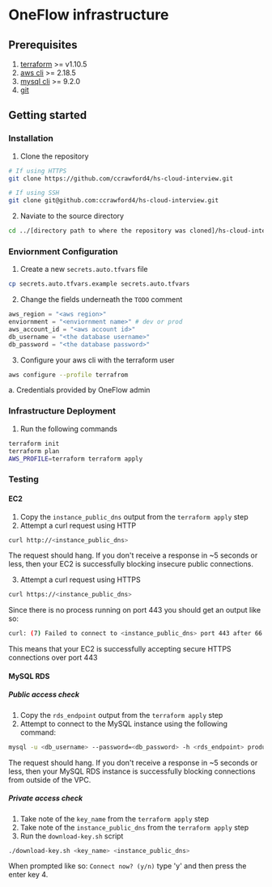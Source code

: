 # OneFlow infrastructure

## Prerequisites
1. [terraform](https://developer.hashicorp.com/terraform/install) >= v1.10.5
2. [aws cli](https://docs.aws.amazon.com/cli/latest/userguide/getting-started-install.html) >= 2.18.5
3. [mysql cli](https://dev.mysql.com/doc/mysql-getting-started/en/) >= 9.2.0
4. [git](https://git-scm.com/book/en/v2/Getting-Started-Installing-Git)

## Getting started
### Installation
1. Clone the repository
```bash
# If using HTTPS
git clone https://github.com/ccrawford4/hs-cloud-interview.git

# If using SSH
git clone git@github.com:ccrawford4/hs-cloud-interview.git
```
2. Naviate to the source directory
```bash
cd ../[directory path to where the repository was cloned]/hs-cloud-interview
```

### Enviornment Configuration
1. Create a new `secrets.auto.tfvars` file
```bash
cp secrets.auto.tfvars.example secrets.auto.tfvars
```
2. Change the fields underneath the `TODO` comment
```terraform
aws_region = "<aws region>"
enviornment = "<enviornment name>" # dev or prod
aws_account_id = "<aws account id>"
db_username = "<the database username>"
db_password = "<the database password>"
```
3. Configure your aws cli with the terraform user
```bash
aws configure --profile terrafrom
```
a. Credentials provided by OneFlow admin

### Infrastructure Deployment
1. Run the following commands
```bash
terraform init
terraform plan
AWS_PROFILE=terraform terraform apply
```

### Testing
#### EC2
1. Copy the `instance_public_dns` output from the `terraform apply` step
2. Attempt a curl request using HTTP
```bash
curl http://<instance_public_dns>
```
The request should hang. If you don't receive a response in ~5 seconds or less, then your EC2 is successfully blocking insecure public connections.

3. Attempt a curl request using HTTPS
```bash
curl https://<instance_public_dns>
```
Since there is no process running on port 443 you should get an output like so:
```bash
curl: (7) Failed to connect to <instance_public_dns> port 443 after 66 ms: Couldn't connect to server
```
This means that your EC2 is successfully accepting secure HTTPS connections over port 443

#### MySQL RDS
##### Public access check
1. Copy the `rds_endpoint` output from the `terraform apply` step
2. Attempt to connect to the MySQL instance using the following command:
```bash
mysql -u <db_username> --password=<db_password> -h <rds_endpoint> product
```
The request should hang. If you don't receive a response in ~5 seconds or less, then your MySQL RDS instance is successfully blocking connections from outside of the VPC.

##### Private access check
1. Take note of the `key_name` from the `terraform apply` step
2. Take note of the `instance_public_dns` from the `terraform apply` step
3. Run the `download-key.sh` script
```bash
./download-key.sh <key_name> <instance_public_dns>
```
When prompted like so: `Connect now? (y/n)` type 'y' and then press the enter key
4. 

